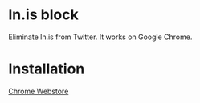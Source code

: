 ln.is block
=============

Eliminate ln.is from Twitter. It works on Google Chrome.

Installation
=============
[Chrome Webstore](https://chrome.google.com/webstore/detail/lnis-block/dilbdlaieppedpjbpkeneleokpcjncmo)

